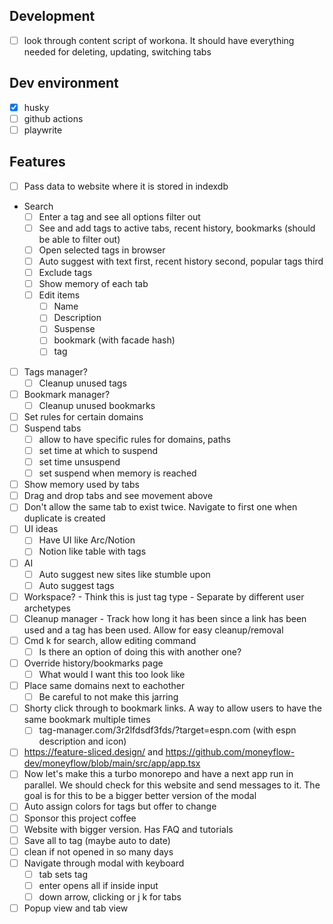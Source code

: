 ## Development
- [ ] look through content script of workona. It should have everything needed for deleting, updating, switching tabs

## Dev environment
- [x] husky
- [ ] github actions
- [ ] playwrite

## Features
- [ ] Pass data to website where it is stored in indexdb
- Search
  - [ ] Enter a tag and see all options filter out
  - [ ] See and add tags to active tabs, recent history, bookmarks (should be able to filter out)
  - [ ] Open selected tags in browser
  - [ ] Auto suggest with text first, recent history second, popular tags third
  - [ ] Exclude tags
  - [ ] Show memory of each tab
  - [ ] Edit items
    - [ ] Name
    - [ ] Description
    - [ ] Suspense
    - [ ] bookmark (with facade hash)
    - [ ] tag
- [ ] Tags manager?
  - [ ] Cleanup unused tags
- [ ] Bookmark manager?
  - [ ] Cleanup unused bookmarks
- [ ] Set rules for certain domains
- [ ] Suspend tabs
  - [ ] allow to have specific rules for domains, paths
  - [ ] set time at which to suspend
  - [ ] set time unsuspend
  - [ ] set suspend when memory is reached
- [ ] Show memory used by tabs
- [ ] Drag and drop tabs and see movement above
- [ ] Don't allow the same tab to exist twice. Navigate to first one when duplicate is created
- [ ] UI ideas
  - [ ] Have UI like Arc/Notion 
  - [ ] Notion like table with tags
- [ ] AI
  - [ ] Auto suggest new sites like stumble upon
  - [ ] Auto suggest tags
- [ ] Workspace? - Think this is just tag type - Separate by different user archetypes
- [ ] Cleanup manager - Track how long it has been since a link has been used and a tag has been used. Allow for easy cleanup/removal
- [ ] Cmd k for search, allow editing command
  - [ ] Is there an option of doing this with another one?
- [ ] Override history/bookmarks page
  - [ ] What would I want this too look like
- [ ] Place same domains next to eachother
  - [ ] Be careful to not make this jarring
- [ ] Shorty click through to bookmark links. A way to allow users to have the same bookmark multiple times
  - [ ] tag-manager.com/3r2lfdsdf3fds/?target=espn.com (with espn description and icon)
- [ ] https://feature-sliced.design/ and https://github.com/moneyflow-dev/moneyflow/blob/main/src/app/app.tsx
- [ ] Now let's make this a turbo monorepo and have a next app run in parallel. We should check for this website and send messages to it. The goal is for this to be a bigger better version of the modal
- [ ] Auto assign colors for tags but offer to change
- [ ] Sponsor this project coffee
- [ ] Website with bigger version. Has FAQ and tutorials
- [ ] Save all to tag (maybe auto to date)
- [ ] clean if not opened in so many days
- [ ] Navigate through modal with keyboard
  - [ ] tab sets tag
  - [ ] enter opens all if inside input
  - [ ] down arrow, clicking or j k for tabs
- [ ] Popup view and tab view